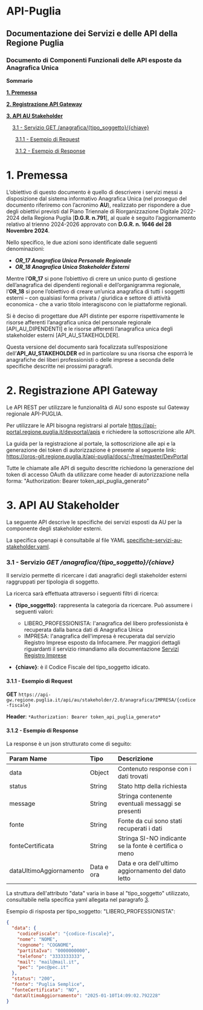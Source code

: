 
API-Puglia
===========
Documentazione dei Servizi e delle API della Regione Puglia
-----------------------------------------------------------

### Documento di Componenti Funzionali delle API esposte da Anagrafica Unica

**Sommario**

[**1. Premessa**](#1-premessa)

[**2. Registrazione API Gateway**](#2-registrazione-api-gateway)

[**3. API AU Stakeholder**](#3-api-au-stakeholder)

&nbsp;&nbsp;&nbsp;&nbsp;[3.1 - Servizio GET /anagrafica/{tipo_soggetto}/{chiave}](#31---servizio-get-anagraficatipo_soggettochiave)

&nbsp;&nbsp;&nbsp;&nbsp;&nbsp;&nbsp;[3.1.1 - Esempio di Request](#311---esempio-di-request)

&nbsp;&nbsp;&nbsp;&nbsp;&nbsp;&nbsp;[3.1.2 - Esempio di Response](#312---esempio-di-response)

# 1. Premessa

L’obiettivo di questo documento è quello di descrivere i servizi messi a disposizione dal sistema informativo Anagrafica Unica (nel proseguo del documento riferiremo con l’acronimo **AU**), realizzato per rispondere a due degli obiettivi previsti dal Piano Triennale di Riorganizzazione Digitale 2022-2024 della Regiona Puglia [**D.G.R. n.791**], al quale è seguito l’aggiornamento relativo al trienno 2024-2026 approvato con **D.G.R. n. 1646 del 28 Novembre 2024**.

Nello specifico, le due azioni sono identificate dalle seguenti denominazioni:
- **_OR_17 Anagrafica Unica Personale Regionale_**
- **_OR_18 Anagrafica Unica Stakeholder Esterni_**
  
Mentre l’**OR_17** si pone l’obiettivo di crere un unico punto di gestione dell’anagrafica dei dipendenti regionali e dell’organigramma regionale, l’**OR_18** si pone l’obiettivo di creare un’unica anagrafica di tutti i soggetti esterni – con qualsiasi forma privata / giuridica e settore di attività economica - che a vario titolo interagiscono con le piattaforme regionali.

Si è deciso di progettare due API distinte per esporre rispettivamente le risorse afferenti l’anagrafica unica del personale regionale [API_AU_DIPENDENTI] e le risorse afferenti l’anagrafica unica degli stakeholder esterni [API_AU_STAKEHOLDER].

Questa versione del documento sarà focalizzata sull’esposizione dell’**API_AU_STAKEHOLDER** ed in particolare su una risorsa che esporrà le anagrafiche  dei liberi professionisti o delle imprese a seconda delle specifiche descritte nei prossimi paragrafi.
 

# 2. Registrazione API Gateway

Le API REST per utilizzare le funzionalità di AU sono esposte sul Gateway regionale API-PUGLIA.

Per utilizzare le API bisogna registrarsi al portale <https://api-portal.regione.puglia.it/devportal/apis> e richiedere la sottoscrizione alle API.

La guida per la registrazione al portale, la sottoscrizione alle api e la generazione dei token di autorizzazione è presente al seguente link:
<https://oros-git.regione.puglia.it/api-puglia/docs/-/tree/master/DevPortal>

Tutte le chiamate alle API di seguito descritte richiedono la generazione del token di accesso OAuth da utilizzare come header di autorizzazione nella forma:
"Authorization: Bearer token_api_puglia_generato"


# 3. API AU Stakeholder

La seguente API descrive le specifiche dei servizi esposti da AU per la componente degli stakeholder esterni.

La specifica openapi è consultabile al file YAML [specifiche-servizi-au-stakeholder.yaml](/stakeholder/specifiche-interfacce/specifiche-servizi-au-stakeholder.yaml).


### 3.1 - Servizio *GET /anagrafica/{tipo_soggetto}/{chiave}*

Il servizio permette di ricercare i dati anagrafici degli stakeholder esterni raggruppati per tipologia di soggetto.

La ricerca sarà effettuata attraverso i seguenti filtri di ricerca:

- **{tipo_soggetto}**: rappresenta la categoria da ricercare. Può assumere i seguenti valori:
	- LIBERO_PROFESSIONISTA: l'anagrafica del libero professionista è recuperata dalla banca dati di Anagrafica Unica
 	- IMPRESA: l'anagrafica dell'impresa è recuperata dal servizio Registro Imprese esposto da Infocamere.
    	Per maggiori dettagli riguardanti il servizio rimandiamo alla documentazione [Servizi Registro Imprese](https://oros-git.regione.puglia.it/api-puglia/docs/-/blob/master/RegistroImprese/index.md?ref_type=heads#41-servizio-di-visura)
    
- **{chiave}**: è il Codice Fiscale del tipo_soggetto idicato. 
  

#### 3.1.1 - Esempio di Request

**GET** `https://api-gw.regione.puglia.it/api/au/stakeholder/2.0/anagrafica/IMPRESA/{codice-fiscale}`

**Header**: `*Authorization: Bearer token_api_puglia_generato*`


#### 3.1.2 - Esempio di Response

La response &egrave; un json strutturato come di seguito:

| **Param Name**          | **Tipo**   | **Descrizione**                                               |
|:------------------------|:-----------|:--------------------------------------------------------------|
| data                    | Object     | Contenuto response con i dati trovati                         |
| status                  | String     | Stato http della richiesta                                    |
| message                 | String     | Stringa contenente eventuali messaggi se presenti             |
| fonte                   | String     | Fonte da cui sono stati recuperati i dati                     |
| fonteCertificata        | String     | Stringa SI-NO indicante se la fonte &egrave; certifica o meno |
| dataUltimoAggiornamento | Data e ora | Data e ora dell'ultimo aggiornamento del dato letto           |

La struttura dell'attributo "data" varia in base al "tipo_soggetto" utilizzato, consultabile nella specifica yaml allegata nel paragrafo [3](#3-api-au-stakeholder).

Esempio di risposta per tipo_soggetto: "LIBERO_PROFESSIONISTA":

```json
{
  "data": {
    "codiceFiscale": "{codice-fiscale}",
    "nome": "NOME",
    "cognome": "COGNOME",
    "partitaIva": "0000000000",
    "telefono": "3333333333",
    "mail": "mail@mail.it",
    "pec": "pec@pec.it"
  },
  "status": "200",
  "fonte": "Puglia Semplice",
  "fonteCertificata": "NO",
  "dataUltimoAggiornamento": "2025-01-10T14:09:02.792228"
}
```
